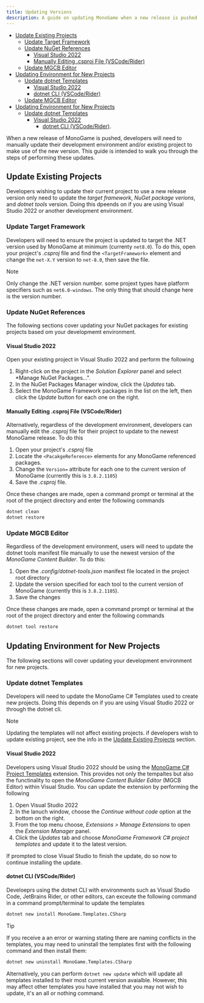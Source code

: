 ```yaml
---
title: Updating Versions
description: A guide on updating MonoGame when a new release is pushed.
---
```



- [Update Existing Projects](#update-existing-projects)
   - [Update Target Framework](#update-target-framework)
   - [Update NuGet References](#update-nuget-references)
      - [Visual Studio 2022](#visual-studio-2022)
      - [Manually Editing .csproj File (VSCode/Rider)](#manually-editing-csproj-file-vscoderider)
   - [Update MGCB Editor](#update-mgcb-editor)
- [Updating Environment for New Projects](#updating-environment-for-new-projects)
   - [Update dotnet Templates](#update-dotnet-templates)
      - [Visual Studio 2022](#visual-studio-2022-1)
      - [dotnet CLI (VSCode/Rider)](#dotnet-cli-vscoderider)
   - [Update MGCB Editor](#update-mgcb-editor-1)
- [Updating Environment for New Projects](#updating-environment-for-new-projects-1)
  - [Update dotnet Templates](#update-dotnet-templates-1)
    - [Visual Studio 2022](#visual-studio-2022-2)
      - [dotnet CLI (VSCode/Rider)](#dotnet-cli-vscoderider-1). 

When a new release of MonoGame is pushed, developers will need to manually update their development environment and/or existing project to make use of the new version.  This guide is intended to walk you through the steps of performing these updates.

## Update Existing Projects
Developers wishing to update their current project to use a new release version only need to update the *target framework*, *NuGet package verions*, and *dotnet tools* version. Doing this dpeends on if you are using Visual Studio 2022 or another development environment.

### Update Target Framework
Developers will need to ensure the project is updated to target the .NET version used by MonoGame at minimum (currenty `net8.0`). To do this, open your project's *.csproj* file and find the `<TargetFramework>` element and change the `net-X.Y` version to `net-8.0`, then save the file.

> [!NOTE]
> Only change the .NET version number. some projext types have platform specifiers such as `net6.0-windows`. The only thing that should change here is the version number.

### Update NuGet References
The following sections cover updating your NuGet packages for existing projects based om your developmemt environment.

#### Visual Studio 2022
Open your existing project in Visual Studio 2022 and perform the following
1. Right-click on the project in the *Solution Explorer* panel and select *Manage NuGet Packages...".
2. In the NuGet Packages Manager window, click the *Updates* tab.
3. Select the MonoGame Framework packages in the list on the left, then click the *Update* button for each one on the right.

#### Manually Editing .csproj File (VSCode/Rider)
Alternatively, regardless of the development environment, developers can manually edit the *.csproj* file for their project to update to the newest MonoGame release.  To do this
1. Open your project's *.csproj* file
2. Locate the `<PacakgeReference>` elements for any MonoGame referenced packages.
3. Change the `Version=` attribute for each one to the current version of MonoGame (currently this is `3.8.2.1105`)
4. Save the *.csproj* file.

Once these changes are made, open a command prompt or terminal at the root of the project directory and enter the following commands

```sh
dotnet clean
dotnet restore
```

### Update MGCB Editor
Regardless of the development environment, users will need to update the dotnet tools manifest file manually to use the newest version of the *MonoGame Content Builder*. To do this:
1. Open the *.config/dotnet-tools.json* manifest file located in the project root directory
2. Update the version specified for each tool to the current version of MonoGame (currently this is `3.8.2.1105`).
3. Save the changes

Once these changes are made, open a command prompt or terminal at the root of the project directory and enter the following commands

```sh
dotnet tool restore
```

## Updating Environment for New Projects
The following sections will cover updating your development environment for new projects.

### Update dotnet Templates
Developers will need to update the MonoGame C# Templates used to create new projects.  Doing this depends on if you are using Visual Studio 2022 or through the dotnet cli.

> [!NOTE]
> Updating the templates will not affect existing projects.  if developers wish to update existing project, see the info in the [Update Existing Projects](#update-existing-projects) section.

#### Visual Studio 2022
Developers using Visual Studio 2022 should be using the [MonoGame C# Project Templates](https://marketplace.visualstudio.com/items?itemName=MonoGame.MonoGame-Templates-VSExtension) extension.  This provides not only the tempaltes but also the functinality to open the *MonoGame Content Builder Editor* (MGCB Editor) within Visual Studio.  You can update the extension by performing the following

1. Open Visual Studio 2022
2. In the lanuch window, choose the *Continue without code* option at the bottom on the right.
3. From the top menu choose, *Extensions > Manage Extensions*  to open the *Extension Manager* panel.
4. Click the *Updates* tab and choose *MonoGame Framework C# project templates* and update it to the latest version.

If prompted to close Visual Studio to finish the update, do so now to continue installing the update.

#### dotnet CLI (VSCode/Rider)
Develoeprs using the dotnet CLI with environments such as Visual Studio Code, JetBrains Rider, or other editors, can exceute the following command in a command prompt/terminal to update the templates

```sh
dotnet new install MonoGame.Templates.CSharp
```

> [!TIP]
> If you receive a an error or warning stating there are naming conflicts in the templates, you may need to uninstall the templates first with the following command and then install them:
> 
> ```sh
> dotnet new uninstall MonoGame.Templates.CSharp
> ```

Alternatively, you can perform `dotnet new update` which will update all templates installed to their most current version avaialble.  However, this may affect other templates you have installed that you may not wish to update, it's an all or nothing command.
